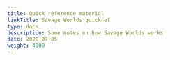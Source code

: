 ```yaml
---
title: Quick reference material
linkTitle: Savage Worlds quickref
type: docs
description: Some notes on how Savage Worlds works
date: 2020-07-05
weight: 4000
---
```

